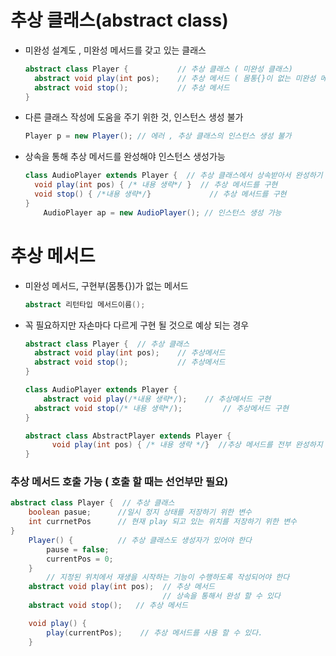 # 추상 클래스(abstract class)

- 미완성 설계도 , 미완성 메서드를 갖고 있는 클래스

  ```java
  abstract class Player {  			// 추상 클래스 ( 미완성 클래스)
  	abstract void play(int pos);    // 추상 메서드 ( 몸통{}이 없는 미완성 메서드)
  	abstract void stop();			// 추상 메서드
  }
  ```

- 다른 클래스 작성에 도움을 주기 위한 것, 인스턴스 생성 불가

  ```java
  Player p = new Player(); // 에러 , 추상 클래스의 인스턴스 생성 불가
  ```

- 상속을 통해 추상 메서드를 완성해야 인스턴스 생성가능

  ```java
  class AudioPlayer extends Player {  // 추상 클래스에서 상속받아서 완성하기 
  	void play(int pos) { /* 내용 생략*/ }  // 추상 메서드를 구현
  	void stop() { /*내용 생략*/}			 // 추상 메서드를 구현
  }
      AudioPlayer ap = new AudioPlayer(); // 인스턴스 생성 가능
  ```

  

# 추상 메서드

- 미완성 메서드, 구현부(몸통{})가 없는 메서드 

  ```java
  abstract 리턴타입 메서드이름();
  ```

- 꼭 필요하지만 자손마다 다르게 구현 될 것으로 예상 되는 경우

  ```java
  abstract class Player {  // 추상 클래스
  	abstract void play(int pos);	// 추상메서드
  	abstract void stop();			// 추상메서드
  }
  
  class AudioPlayer extends Player {
      abstract void play(/*내용 생략*/);	// 추상메서드 구현
  	abstract void stop(/* 내용 생략*/);			// 추상메서드 구현
  }
  
  abstract class AbstractPlayer extends Player {
      	void play(int pos) { /* 내용 생략 */}  //추상 메서드를 전부 완성하지 않았다면 미완성
  }
  ```



### 추상 메서드 호출 가능 ( 호출 할 때는 선언부만 필요)

```java
abstract class Player {  // 추상 클래스 
	boolean pasue;		//일시 정지 상태를 저장하기 위한 변수
	int currnetPos		// 현재 play 되고 있는 위치를 저장하기 위한 변수
}
	Player() { 			// 추상 클래스도 생성자가 있어야 한다
        pause = false;	
        currentPos = 0;
    }
		// 지정된 위치에서 재생을 시작하는 기능이 수행하도록 작성되어야 한다
	abstract void play(int pos);  // 추상 메서드
								  // 상속을 통해서 완성 할 수 있다
	abstract void stop();   // 추상 메서드

	void play() {
        play(currentPos);    // 추상 메서드를 사용 할 수 있다.
    }
```





